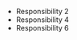 <!-- Copyright (C) 2023  Kevin Sandom -->

* Responsibility 2
* Responsibility 4
* Responsibility 6
